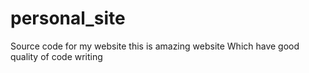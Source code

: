 # personal_site
Source code for my website
this is amazing website Which have good quality of code writing 
